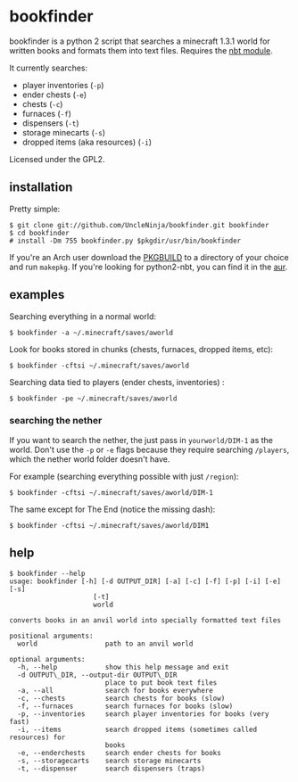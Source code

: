 bookfinder
==========

bookfinder is a python 2 script that searches a minecraft 1.3.1 world for written books and formats them into text files. Requires the [nbt module](https://github.com/twoolie/nbt).

It currently searches:

* player inventories (`-p`)
* ender chests (`-e`)
* chests (`-c`)
* furnaces (`-f`)
* dispensers (`-t`)
* storage minecarts (`-s`)
* dropped items (aka resources) (`-i`)

Licensed under the GPL2.

installation
------------

Pretty simple:

    $ git clone git://github.com/UncleNinja/bookfinder.git bookfinder
    $ cd bookfinder
    # install -Dm 755 bookfinder.py $pkgdir/usr/bin/bookfinder

If you're an Arch user download the [PKGBUILD](https://raw.github.com/UncleNinja/bookfinder/master/PKGBUILD) to a directory of your choice and run `makepkg`. If you're looking for python2-nbt, you can find it in the [aur](https://aur.archlinux.org/packages.php?ID=59423).

examples
--------

Searching everything in a normal world:

    $ bookfinder -a ~/.minecraft/saves/aworld

Look for books stored in chunks (chests, furnaces, dropped items, etc):

    $ bookfinder -cftsi ~/.minecraft/saves/aworld

Searching data tied to players (ender chests, inventories) :

    $ bookfinder -pe ~/.minecraft/saves/aworld

### searching the nether ###

If you want to search the nether, the just pass in `yourworld/DIM-1` as the world. Don't use the `-p` or `-e` flags because they require searching `/players`, which the nether world folder doesn't have.

For example (searching everything possible with just `/region`):

    $ bookfinder -cftsi ~/.minecraft/saves/aworld/DIM-1

The same except for The End (notice the missing dash):

    $ bookfinder -cftsi ~/.minecraft/saves/aworld/DIM1

help
----

    $ bookfinder --help
    usage: bookfinder [-h] [-d OUTPUT_DIR] [-a] [-c] [-f] [-p] [-i] [-e] [-s]
                         [-t]
                         world
    
    converts books in an anvil world into specially formatted text files
    
    positional arguments:
      world                 path to an anvil world
    
    optional arguments:
      -h, --help            show this help message and exit
      -d OUTPUT\_DIR, --output-dir OUTPUT\_DIR
                            place to put book text files
      -a, --all             search for books everywhere
      -c, --chests          search chests for books (slow)
      -f, --furnaces        search furnaces for books (slow)
      -p, --inventories     search player inventories for books (very fast)
      -i, --items           search dropped items (sometimes called resources) for
                            books
      -e, --enderchests     search ender chests for books
      -s, --storagecarts    search storage minecarts
      -t, --dispenser       search dispensers (traps)



